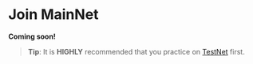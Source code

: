 # Join MainNet

**Coming soon!**

>**Tip**: It is **HIGHLY** recommended that you practice on [TestNet](join-testnet.md) first.

